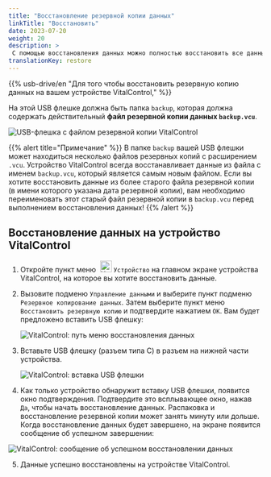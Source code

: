```yaml
---
title: "Восстановление резервной копии данных"
linkTitle: "Восстановить"
date: 2023-07-20
weight: 20
description: >
 С помощью восстановления данных можно полностью восстановить все данные устройства VitalControl на другом устройстве с использованием файла резервной копии.
translationKey: restore
---
```

{{% usb-drive/en "Для того чтобы восстановить резервную копию данных на вашем устройстве VitalControl," %}}

На этой USB флешке должна быть папка `backup`, которая должна содержать действительный **файл резервной копии данных `backup.vcu`**.

![USB-флешка с файлом резервной копии VitalControl](../images/backup-file.png "USB-флешка с файлом резервной копии")

{{% alert title="Примечание" %}}
В папке `backup` вашей USB флешки может находиться несколько файлов резервных копий с расширением `.vcu`. Устройство VitalControl всегда восстанавливает данные из файла с именем `backup.vcu`, который является самым новым файлом. Если вы хотите восстановить данные из более старого файла резервной копии (в имени которого указана дата резервной копии), вам необходимо переименовать этот старый файл резервной копии в `backup.vcu` перед выполнением восстановления данных!
{{% /alert %}}

## Восстановление данных на устройство VitalControl

1. Откройте пункт меню &nbsp;<img src="/icons/device.svg" width="23" align="bottom" alt="Устройство" /> `Устройство` на главном экране устройства VitalControl, на которое вы хотите восстановить данные.

2. Вызовите подменю `Управление данными` и выберите пункт подменю `Резервное копирование данных`. Затем выберите пункт меню `Восстановить резервную копию` и подтвердите нажатием `OK`. Вам будет предложено вставить USB флешку:

   ![VitalControl: путь меню восстановления данных](../images/restore.png "Восстановление из файла резервной копии")

3. Вставьте USB флешку (разъем типа C) в разъем на нижней части устройства.

   ![VitalControl: вставка USB флешки](/images/firmware/update/plug-in-dual-usb-stick.svg "Вставка USB флешки")

4. Как только устройство обнаружит вставку USB флешки, появится окно подтверждения. Подтвердите это всплывающее окно, нажав `Да`, чтобы начать восстановление данных. Распаковка и восстановление резервной копии может занять минуту или дольше. Когда восстановление данных будет завершено, на экране появится сообщение об успешном завершении:

![VitalControl: сообщение об успешном восстановлении данных](../images/restore-done.png "Сообщение об успешном восстановлении данных")

5. Данные успешно восстановлены на устройстве VitalControl.
